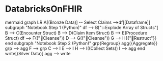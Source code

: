 # DatabricksOnFHIR
mermaid
graph LR
A[(Bronze Data)] -- Select Claims -->df[[Dataframe]] 
subgraph "Notebook Step 1 (Python)"
df --> B["💥Explode Array of Structs"]
B --> C(Encounter Struct)
B --> D(Claim Item Struct)
B --> E(Procedure Struct)
df --> F(("🧹Cleanse"))
D --> G(("🧹Cleanse"))
G --> H{{"🧩Restruct"}}
end
subgraph "Notebook Step 2 (Python)"
grp{Regroup}
agg{{Aggregate}}
grp --> agg
F --> grp
C --> I
E --> I
H --> I((Collect Sets))
I --> agg
end
write[(Silver Data)]
agg --> write

